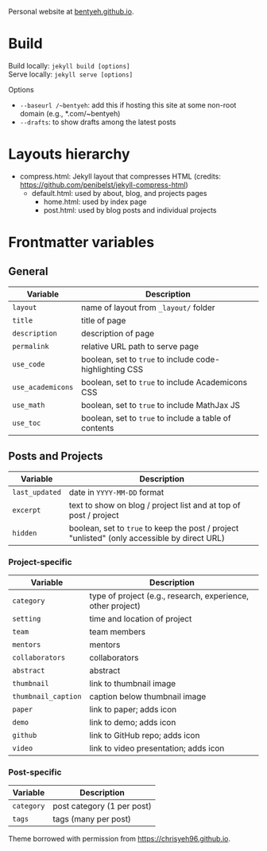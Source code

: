Personal website at [bentyeh.github.io](https://bentyeh.github.io/).

# Build

Build locally: `jekyll build [options]`  
Serve locally: `jekyll serve [options]`

Options
- `--baseurl /~bentyeh`: add this if hosting this site at some non-root domain (e.g., *.com/~bentyeh)
- `--drafts`: to show drafts among the latest posts

# Layouts hierarchy

- compress.html: Jekyll layout that compresses HTML (credits: https://github.com/penibelst/jekyll-compress-html)
  - default.html: used by about, blog, and projects pages
    - home.html: used by index page
    - post.html: used by blog posts and individual projects

# Frontmatter variables

## General

Variable            | Description
------------------- | -----------
`layout`            | name of layout from `_layout/` folder
`title`             | title of page
`description`       | description of page
`permalink`         | relative URL path to serve page
`use_code`          | boolean, set to `true` to include code-highlighting CSS
`use_academicons`   | boolean, set to `true` to include Academicons CSS
`use_math`          | boolean, set to `true` to include MathJax JS
`use_toc`           | boolean, set to `true` to include a table of contents

## Posts and Projects

Variable            | Description
------------------- | -----------
`last_updated`      | date in `YYYY-MM-DD` format
`excerpt`           | text to show on blog / project list and at top of post / project
`hidden`            | boolean, set to `true` to keep the post / project "unlisted" (only accessible by direct URL)

### Project-specific

Variable            | Description
------------------- | -----------
`category`          | type of project (e.g., research, experience, other project)
`setting`           | time and location of project
`team`              | team members
`mentors`           | mentors
`collaborators`     | collaborators
`abstract`          | abstract
`thumbnail`         | link to thumbnail image
`thumbnail_caption` | caption below thumbnail image
`paper`             | link to paper; adds icon
`demo`              | link to demo; adds icon
`github`            | link to GitHub repo; adds icon
`video`             | link to video presentation; adds icon

### Post-specific

Variable            | Description
------------------- | -----------
`category`          | post category (1 per post)
`tags`              | tags (many per post)

Theme borrowed with permission from https://chrisyeh96.github.io.
